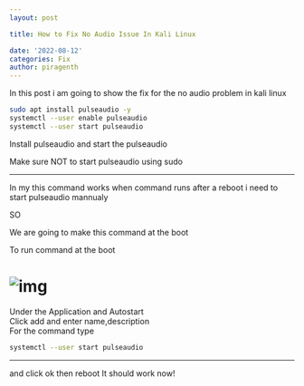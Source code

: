 ```yaml
---
layout: post

title: How to Fix No Audio Issue In Kali Linux

date: '2022-08-12'
categories: Fix
author: piragenth
---
```

In this post i am going to show the fix for the no audio problem in kali linux  


```bash
sudo apt install pulseaudio -y
systemctl --user enable pulseaudio
systemctl --user start pulseaudio
```

Install pulseaudio and start the pulseaudio

Make sure NOT to start pulseaudio using sudo 

---
In my this command works when command runs after a reboot i need to start pulseaudio mannualy

SO  

We are going to make this command at the boot  


To run command at the boot

![img](https://raw.githubusercontent.com/piragenthnetlify/ltfb.github.io/master/assets/Pictures/Screenshot_2022-08-12_08-29-42.png)
=======


Under the Application and Autostart  
Click add and enter name,description    
For the command type 

```bash
systemctl --user start pulseaudio
```
---

and click ok then reboot 
It should work now!
